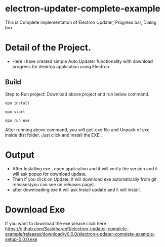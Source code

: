 # electron-updater-complete-example
This is Complete implementation of Electron Updater, Progress bar, Dialog box

# Detail of the Project.
- Here i have created simple Auto Updater functionality with download progress for desktop application using Electron.

## Build
Step to Run project:
Download above project and run below command.

`npm install`

`npm start`

`npm run exe`

After running above command, you will get .exe file and Unpack of exe inside dist folder. Just click and install the EXE .

# Output
- After Installing exe , open application and it will verify the version and it will ask popup for download update.
- Then if you click on Update, it will download exe automatically from git releases(you can see on releases page).
- after downloading exe it will ask install update and it will install.

# Download Exe
If you want to download the exe please click here https://github.com/SasidharanR/electron-updater-complete-example/releases/download/v0.0.0/electron-updater-complete-example-setup-0.0.0.exe
